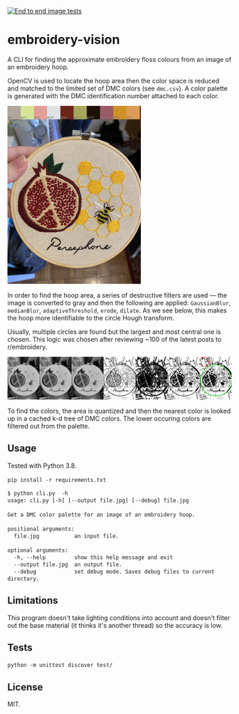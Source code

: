 [![End to end image tests](https://github.com/healeycodes/embroidery-vision/actions/workflows/python-app.yml/badge.svg?branch=main)](https://github.com/healeycodes/embroidery-vision/actions/workflows/python-app.yml)

# embroidery-vision

A CLI for finding the approximate embroidery floss colours from an image of an embroidery hoop.

OpenCV is used to locate the hoop area then the color space is reduced and matched to the limited set of DMC colors (see `dmc.csv`). A color palette is generated with the DMC identification number attached to each color.

<img src="https://github.com/healeycodes/embroidery-vision/blob/main/examples/example_out.jpg" height="400">

In order to find the hoop area, a series of destructive filters are used — the image is converted to gray and then the following are applied: `GaussianBlur`, `medianBlur`, `adaptiveThreshold`, `erode`, `dilate`. As we see below, this makes the hoop more identifiable to the circle Hough transform.

Usually, multiple circles are found but the largest and most central one is chosen. This logic was chosen after reviewing ~100 of the latest posts to r/embroidery.

<img src="https://github.com/healeycodes/embroidery-vision/blob/main/examples/example_destructive_filters.jpg">

To find the colors, the area is quantized and then the nearest color is looked up in a cached k-d tree of DMC colors. The lower occuring colors are filtered out from the palette.

## Usage

Tested with Python 3.8.

`pip install -r requirements.txt`

```
$ python cli.py  -h
usage: cli.py [-h] [--output file.jpg] [--debug] file.jpg

Get a DMC color palette for an image of an embroidery hoop.

positional arguments:
  file.jpg           an input file.

optional arguments:
  -h, --help         show this help message and exit
  --output file.jpg  an output file.
  --debug            set debug mode. Saves debug files to current directory.
```

## Limitations

This program doesn't take lighting conditions into account and doesn't filter out the base material (it thinks it's another thread) so the accuracy is low.

## Tests

`python -m unittest discover test/`

## License

MIT.
